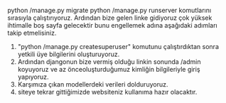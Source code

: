 python /manage.py migrate
python /manage.py runserver 
komutlarını sırasıyla çalıştırıyoruz. Ardından bize gelen linke gidiyoruz çok yüksek ihtimalle boş sayfa gelecektir bunu engellemek adına aşağıdaki adımları takip etmelisiniz.
1) "python /manage.py createsuperuser" komutunu çalıştırdıktan sonra yetkili üye bilgilerini oluşturuyoruz.
2) Ardından djangonun bize vermiş olduğu linkin sonunda /admin koyuyoruz ve az önceoluşturduğumuz kimliğin bilgileriyle giriş yapıyoruz.
3) Karşımıza çıkan modellerdeki verileri dolduruyoruz.
4) siteye tekrar gittiğimizde websiteniz kullanıma hazır olacaktır.
